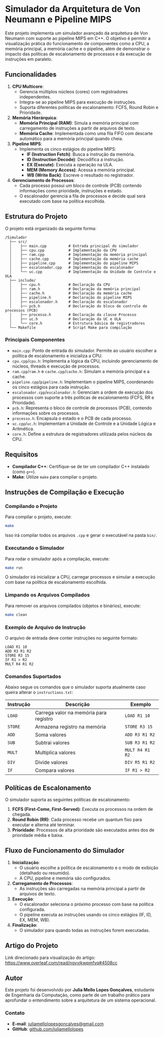 # Simulador da Arquitetura de Von Neumann e Pipeline MIPS

Este projeto implementa um simulador avançado da arquitetura de Von Neumann com suporte ao pipeline MIPS em C++. O objetivo é permitir a visualização prática do funcionamento de componentes como a CPU, a memória principal, a memória cache e o pipeline, além de demonstrar o impacto das políticas de escalonamento de processos e da execução de instruções em paralelo.

## Funcionalidades

1. **CPU Multicore**:
   - Gerencia múltiplos núcleos (cores) com registradores independentes.
   - Integra-se ao pipeline MIPS para execução de instruções.
   - Suporta diferentes políticas de escalonamento: FCFS, Round Robin e Prioridade.
2. **Memória Hierárquica**:
   - **Memória Principal (RAM)**: Simula a memória principal com carregamento de instruções a partir de arquivos de texto.
   - **Memória Cache**: Implementada como uma fila FIFO com descarte automático para a memória principal quando cheia.
3. **Pipeline MIPS**:
   - Implementa os cinco estágios do pipeline MIPS:
     - **IF (Instruction Fetch)**: Busca a instrução da memória.
     - **ID (Instruction Decode)**: Decodifica a instrução.
     - **EX (Execute)**: Executa a operação na ULA.
     - **MEM (Memory Access)**: Acessa a memória principal.
     - **WB (Write Back)**: Escreve o resultado no registrador.
4. **Gerenciamento de Processos**:
   - Cada processo possui um bloco de controle (PCB) contendo informações como prioridade, instruções e estado.
   - O escalonador gerencia a fila de processos e decide qual será executado com base na política escolhida.

## Estrutura do Projeto

O projeto está organizado da seguinte forma:

```
/Simulador
  ├── src/
  │    ├── main.cpp          # Entrada principal do simulador
  │    ├── cpu.cpp           # Implementação da CPU
  │    ├── ram.cpp           # Implementação da memória principal
  │    ├── cache.cpp         # Implementação da memória cache
  │    ├── pipeline.cpp      # Implementação do pipeline MIPS
  │    ├── escalonador.cpp   # Implementação do escalonador
  │    └── uc.cpp            # Implementação da Unidade de Controle e ULA
  ├── include/
  │    ├── cpu.h             # Declaração da CPU
  │    ├── ram.h             # Declaração da memória principal
  │    ├── cache.h           # Declaração da memória cache
  │    ├── pipeline.h        # Declaração do pipeline MIPS
  │    ├── escalonador.h     # Declaração do escalonador
  │    ├── pcb.h             # Declaração do bloco de controle de processos (PCB)
  │    ├── processo.h        # Declaração da classe Processo
  │    ├── uc.h              # Declaração da UC e ULA
  │    └── core.h            # Estrutura básica de registradores
  └── Makefile               # Script Make para compilação
```

### Principais Componentes

- `main.cpp`: Ponto de entrada do simulador. Permite ao usuário escolher a política de escalonamento e inicializa a CPU.
- `cpu.cpp`/`cpu.h`: Implementa a lógica da CPU, incluindo gerenciamento de núcleos, threads e execução de processos.
- `ram.cpp`/`ram.h` e `cache.cpp`/`cache.h`: Simulam a memória principal e a cache.
- `pipeline.cpp`/`pipeline.h`: Implementam o pipeline MIPS, coordenando os cinco estágios para cada instrução.
- `escalonador.cpp`/`escalonador.h`: Gerenciam a ordem de execução dos processos com suporte a três políticas de escalonamento (FCFS, RR e Prioridade).
- `pcb.h`: Representa o bloco de controle de processos (PCB), contendo informações sobre os processos.
- `processo.h`: Encapsula o estado e o PCB de cada processo.
- `uc.cpp`/`uc.h`: Implementam a Unidade de Controle e a Unidade Lógica e Aritmética.
- `core.h`: Define a estrutura de registradores utilizada pelos núcleos da CPU.

## Requisitos

- **Compilador C++**: Certifique-se de ter um compilador C++ instalado (como `g++`).
- **Make**: Utilize `make` para compilar o projeto.

## Instruções de Compilação e Execução

### Compilando o Projeto

Para compilar o projeto, execute:

```bash
make
```

Isso irá compilar todos os arquivos `.cpp` e gerar o executável na pasta `bin/`.

### Executando o Simulador

Para rodar o simulador após a compilação, execute:

```bash
make run
```

O simulador irá inicializar a CPU, carregar processos e simular a execução com base na política de escalonamento escolhida.

### Limpando os Arquivos Compilados

Para remover os arquivos compilados (objetos e binários), execute:

```bash
make clean
```

### Exemplo de Arquivo de Instrução

O arquivo de entrada deve conter instruções no seguinte formato:

```plaintext
LOAD R1 10
ADD R3 R1 R2
STORE R3 15
IF R1 > R2
MULT R4 R1 R2
```

### Comandos Suportados

Abaixo segue os comandos que o simulador suporta atualmente caso queira alterar o `instructions.txt`:

| **Instrução** | **Descrição**                          | **Exemplo**     |
| ------------- | -------------------------------------- | --------------- |
| `LOAD`        | Carrega valor na memória para registro | `LOAD R1 10`    |
| `STORE`       | Armazena registro na memória           | `STORE R3 15`   |
| `ADD`         | Soma valores                           | `ADD R3 R1 R2`  |
| `SUB`         | Subtrai valores                        | `SUB R3 R1 R2`  |
| `MULT`        | Multiplica valores                     | `MULT R4 R1 R2` |
| `DIV`         | Divide valores                         | `DIV R5 R1 R2`  |
| `IF`          | Compara valores                        | `IF R1 > R2`    |

## Políticas de Escalonamento

O simulador suporta as seguintes políticas de escalonamento:

1. **FCFS (First-Come, First-Served)**: Executa os processos na ordem de chegada.
2. **Round Robin (RR)**: Cada processo recebe um quantum fixo para executar e alterna até terminar.
3. **Prioridade**: Processos de alta prioridade são executados antes dos de prioridade média e baixa.

## Fluxo de Funcionamento do Simulador

1. **Inicialização**:
   - O usuário escolhe a política de escalonamento e o modo de exibição (detalhado ou resumido).
   - A CPU, pipeline e memória são configurados.
2. **Carregamento de Processos**:
   - As instruções são carregadas na memória principal a partir de arquivos de texto.
3. **Execução**:
   - O escalonador seleciona o próximo processo com base na política configurada.
   - O pipeline executa as instruções usando os cinco estágios (IF, ID, EX, MEM, WB).
4. **Finalização**:
   - O simulador para quando todas as instruções forem executadas.

## Artigo do Projeto

Link direcionado para visualização do artigo: https://www.overleaf.com/read/ngyvjkwpmfyq#4508cc

## Autor

Este projeto foi desenvolvido por **Julia Mello Lopes Gonçalves**, estudante de Engenharia da Computação, como parte de um trabalho prático para aprofundar o entendimento sobre a arquitetura de um sistema operacional.

### Contato

- **E-mail**: juliamellolopesgoncalves@gmail.com
- **GitHub**: [github.com/juliamellolopes](https://github.com/juliamellolopes)